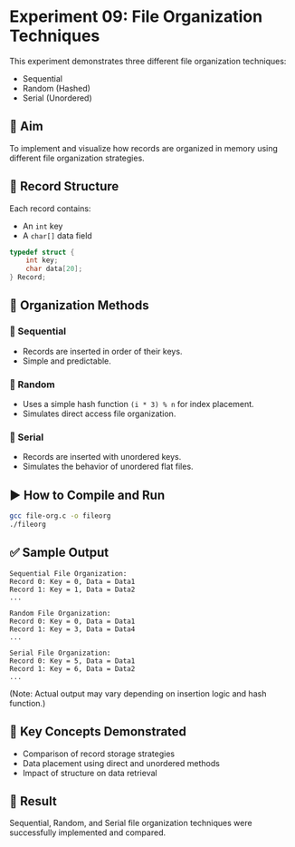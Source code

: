 # Experiment 09: File Organization Techniques

This experiment demonstrates three different file organization techniques:
- Sequential
- Random (Hashed)
- Serial (Unordered)

## 🧪 Aim

To implement and visualize how records are organized in memory using different file organization strategies.

## 📁 Record Structure

Each record contains:
- An `int` key
- A `char[]` data field

```c
typedef struct {
    int key;
    char data[20];
} Record;
```

## 📘 Organization Methods

### 🔹 Sequential
- Records are inserted in order of their keys.
- Simple and predictable.
  
### 🔹 Random
- Uses a simple hash function `(i * 3) % n` for index placement.
- Simulates direct access file organization.

### 🔹 Serial
- Records are inserted with unordered keys.
- Simulates the behavior of unordered flat files.

## ▶️ How to Compile and Run

```bash
gcc file-org.c -o fileorg
./fileorg
```

## ✅ Sample Output

```
Sequential File Organization:
Record 0: Key = 0, Data = Data1
Record 1: Key = 1, Data = Data2
...

Random File Organization:
Record 0: Key = 0, Data = Data1
Record 1: Key = 3, Data = Data4
...

Serial File Organization:
Record 0: Key = 5, Data = Data1
Record 1: Key = 6, Data = Data2
...
```

(Note: Actual output may vary depending on insertion logic and hash function.)

## 🧠 Key Concepts Demonstrated

- Comparison of record storage strategies
- Data placement using direct and unordered methods
- Impact of structure on data retrieval

## 🎯 Result

Sequential, Random, and Serial file organization techniques were successfully implemented and compared.

